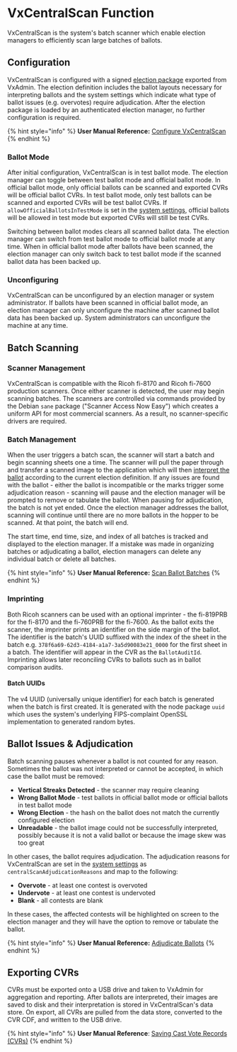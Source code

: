 # VxCentralScan Function

VxCentralScan is the system's batch scanner which enable election managers to efficiently scan large batches of ballots.

## Configuration

VxCentralScan is configured with a signed [election package](broken-reference) exported from VxAdmin. The election definition includes the ballot layouts necessary for interpreting ballots and the system settings which indicate what type of ballot issues (e.g. overvotes) require adjudication. After the election package is loaded by an authenticated election manager, no further configuration is required.

{% hint style="info" %}
**User Manual Reference:** [Configure VxCentralScan](https://app.gitbook.com/s/JtZutzGTdCzsGITrdiph/vxcentralscan/configure-ballot-scanner "mention")
{% endhint %}

### Ballot Mode

After initial configuration, VxCentralScan is in test ballot mode. The election manager can toggle between test ballot mode and official ballot mode. In official ballot mode, only official ballots can be scanned and exported CVRs will be official ballot CVRs. In test ballot mode, only test ballots can be scanned and exported CVRs will be test ballot CVRs. If `allowOfficialBallotsInTestMode` is set in the [system settings](election-package/#system-settings), official ballots will be allowed in test mode but exported CVRs will still be test CVRs.

Switching between ballot modes clears all scanned ballot data. The election manager can switch from test ballot mode to official ballot mode at any time. When in official ballot mode after ballots have been scanned, the election manager can only switch back to test ballot mode if the scanned ballot data has been backed up.&#x20;

### Unconfiguring

VxCentralScan can be unconfigured by an election manager or system administrator. If ballots have been scanned in official ballot mode, an election manager can only unconfigure the machine after scanned ballot data has been backed up. System administrators can unconfigure the machine at any time.

## Batch Scanning

### Scanner Management

VxCentralScan is compatible with the Ricoh fi-8170 and Ricoh fi-7600 production scanners. Once either scanner is detected, the user may begin scanning batches. The scanners are controlled via commands provided by the Debian `sane` package ("Scanner Access Now Easy") which creates a uniform API for most commercial scanners. As a result, no scanner-specific drivers are required.

### Batch Management

When the user triggers a batch scan, the scanner will start a batch and begin scanning sheets one a time. The scanner will pull the paper through and transfer a scanned image to the application which will then [interpret the ballot](ballot-interpretation.md) according to the current election definition. If any issues are found with the ballot - either the ballot is incompatible or the marks trigger some adjudication reason - scanning will pause and the election manager will be prompted to remove or tabulate the ballot. When pausing for adjudication, the batch is not yet ended. Once the election manager addresses the ballot, scanning will continue until there are no more ballots in the hopper to be scanned. At that point, the batch will end.

The start time, end time, size, and index of all batches is tracked and displayed to the election manager. If a mistake was made in organizing batches or adjudicating a ballot, election managers can delete any individual batch or delete all batches.

{% hint style="info" %}
**User Manual Reference:** [Scan Ballot Batches](https://app.gitbook.com/s/JtZutzGTdCzsGITrdiph/vxcentralscan/scanning-ballots#scan-ballot-batches "mention")
{% endhint %}

### Imprinting

Both Ricoh scanners can be used with an optional imprinter - the fi-819PRB for the fi-8170 and the fi-760PRB for the fi-7600. As the ballot exits the scanner, the imprinter prints an identifier on the side margin of the ballot. The identifier is the batch's UUID suffixed with the index of the sheet in the batch e.g. `378f6a69-62d3-4184-a1a7-3a5d90083e21_0000` for the first sheet in a batch. The identifier will appear in the CVR as the `BallotAuditId`. Imprinting allows later reconciling CVRs to ballots such as in ballot comparison audits.

#### Batch UUIDs

The v4 UUID (universally unique identifier) for each batch is generated when the batch is first created. It is generated with the node package `uuid` which uses the system's underlying FIPS-complaint OpenSSL implementation to generated random bytes.

## Ballot Issues & Adjudication

Batch scanning pauses whenever a ballot is not counted for any reason. Sometimes the ballot was not interpreted or cannot be accepted, in which case the ballot must be removed:

* **Vertical Streaks Detected** - the scanner may require cleaning&#x20;
* **Wrong Ballot Mode** - test ballots in official ballot mode or official ballots in test ballot mode
* **Wrong Election** - the hash on the ballot does not match the currently configured election
* **Unreadable** - the ballot image could not be successfully interpreted, possibly because it is not a valid ballot or because the image skew was too great

In other cases, the ballot requires adjudication. The adjudication reasons for VxCentralScan are set in the [system settings](election-package/#system-settings) as `centralScanAdjudicationReasons` and map to the following:

* **Overvote** - at least one contest is overvoted
* **Undervote** - at least one contest is undervoted
* **Blank** - all contests are blank

In these cases, the affected contests will be highlighted on screen to the election manager and they will have the option to remove or tabulate the ballot.&#x20;

{% hint style="info" %}
**User Manual Reference:** [Adjudicate Ballots](https://app.gitbook.com/s/JtZutzGTdCzsGITrdiph/vxcentralscan/scanning-ballots#adjudicate-ballots "mention")
{% endhint %}

## Exporting CVRs

CVRs must be exported onto a USB drive and taken to VxAdmin for aggregation and reporting. After ballots are interpreted, their images are saved to disk and their interpretation is stored in VxCentralScan's data store. On export, all CVRs are pulled from the data store, converted to the CVR CDF, and written to the USB drive.

{% hint style="info" %}
**User Manual Reference**: [Saving Cast Vote Records (CVRs)](https://app.gitbook.com/s/JtZutzGTdCzsGITrdiph/vxcentralscan/scanning-ballots#saving-cast-vote-records-cvrs "mention")
{% endhint %}

